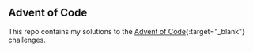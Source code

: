 ## Advent of Code

This repo contains my solutions to the [Advent of Code](https://adventofcode.com/){:target="_blank"} challenges.

